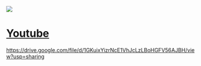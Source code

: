 ![‎ ](https://media.discordapp.net/attachments/1320595677306163220/1342284473684987944/weasdr.png?ex=67b91354&is=67b7c1d4&hm=cacbb87bc3e2b75ad1c2818e5c8d19e79c4636799e5a4ec8be0e0e7f0bff6a6d&=&format=webp&quality=lossless)

# [Youtube](https://www.youtube.com/@WEASDR)


https://drive.google.com/file/d/1GKuixYizrNcE1VhJcLzLBoHGFV56AJBH/view?usp=sharing
